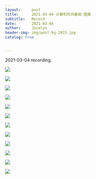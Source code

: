 ```yaml
---
layout:     post
title:      2021-03-04-计算机时间基础-图像
subtitle:   Record
date:       2021-03-04
author:     Jocelyn
header-img: img/post-bg-2015.jpg
catalog: true


---
```


2021-03-04 recording.

![](https://tva1.sinaimg.cn/large/008eGmZEly1goadkxx0g6j30u012tqhl.jpg)

![](https://tva1.sinaimg.cn/large/008eGmZEly1goadkxa3xxj30u012t7jp.jpg)

![](https://tva1.sinaimg.cn/large/008eGmZEly1goadkwlim2j30u012tqkb.jpg)

![](https://tva1.sinaimg.cn/large/008eGmZEly1goadkvs7yhj30u012tanu.jpg)

![](https://tva1.sinaimg.cn/large/008eGmZEly1goadkux5tyj30u012taqc.jpg)

![](https://tva1.sinaimg.cn/large/008eGmZEly1goadku7w3gj30u012t4h2.jpg)

![](https://tva1.sinaimg.cn/large/008eGmZEly1goadkt7g5fj30u012tk4h.jpg)

![](https://tva1.sinaimg.cn/large/008eGmZEly1goadm4ur1lj30u012t4bk.jpg)

![](https://tva1.sinaimg.cn/large/008eGmZEly1goadm4415yj30u012t7hn.jpg)

![](https://tva1.sinaimg.cn/large/008eGmZEly1goadm3c3f3j30u012twmc.jpg)

![](https://tva1.sinaimg.cn/large/008eGmZEly1goadm2ucfbj30u012tgz5.jpg)

![](https://tva1.sinaimg.cn/large/008eGmZEly1goadm1xorjj30u012t7ha.jpg)